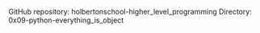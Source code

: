 GitHub repository: holbertonschool-higher_level_programming
Directory: 0x09-python-everything_is_object